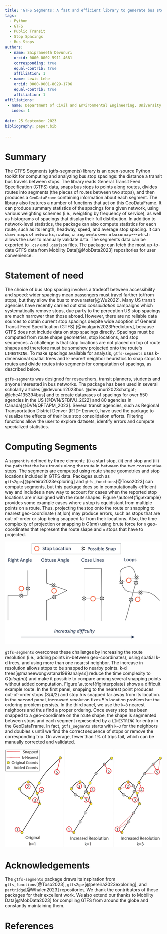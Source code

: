 ```yaml
---
title: 'GTFS Segments: A fast and efficient library to generate bus stop spacings'
tags:
  - Python
  - GTFS
  - Public Transit
  - Stop Spacings
  - Bus Stops
authors:
  - name: Saipraneeth Devunuri
    orcid: 0000-0002-5911-4681
    corresponding: true 
    equal-contrib: true
    affiliation: 1 
  - name: Lewis Lehe
    orcid: 0000-0001-8029-1706
    equal-contrib: true
    affiliation: 1 
affiliations:
 - name: Department of Civil and Environmental Engineering, University of Illinois Urbana-Champaign
   index: 1

date: 25 September 2023
bibliography: paper.bib

---
```


# Summary

The GTFS Segments (gtfs-segments) library is an open-source Python toolkit for computing and analyzing bus stop spacings: the distance a transit bus travels between stops. The library reads General Transit Feed Specification (GTFS) data, snaps bus stops to points along routes, divides routes into segments (the pieces of routes between two stops), and then produces a `GeoDataFrame` containing information about each segment. The library also features a number of functions that act on this GeoDataFrame. It can produce summary statistics of the spacings for a given network, using various weighting schemes (i.e., weighting by frequency of service), as well as histograms of spacings that display their full distribution. In addition to network-level statistics, the package can also compute statistics for each route, such as its length, headway, speed, and average stop spacing. It can draw maps of networks, routes, or segments over a basemap---which allows the user to manually validate data. The segments data can be exported to `.csv` and `.geojson` files. The package can fetch the most up-to-date GTFS data from Mobility Data[@MobData2023] repositories for user convenience.


# Statement of need

The choice of bus stop spacing involves a tradeoff between accessibility and speed: wider spacings mean passengers must travel farther to/from stops, but they allow the bus to move faster[@Wu2022]. Many US transit agencies have recently carried out *stop consolidation* campaigns which systematically remove stops, due partly to the perception US stop spacings are much narrower than those abroad. However, there are no reliable data sources to obtain current stop spacings despite wide adoption of General Transit Feed Specification (GTFS) [@Voulgaris2023Predictors], because GTFS does not include data on stop spacings directly. Spacings must be computed from route shape geometries, stop locations, and stop sequences. A challenge is that stop locations are not placed on top of route shapes and therefore must be somehow projected onto the route's `LINESTRING`. To make spacings available for analysis, `gtfs-segments` uses k-dimensional spatial trees and k-nearest neighbor heuristics to snap stops to routes and divide routes into segments for computation of spacings, as described below.

`gtfs-segments` was designed for researchers, transit planners, students and anyone interested in bus networks. The package has been used in several scholarly articles [@devunuri2023bus; @devunuri2023chatgpt; @lehe4135394bus] and to create databases of spacings for over 550 agencies in the US [@DVN/SFBIVU_2022] and 80 agencies in Canada[@DVN/QFTAPM_2023]. Several transit agencies, such as Regional Transportation District Denver (RTD- Denver), have used the package to visualize the effects of their bus stop consolidation efforts. Filtering functions allow the user to explore datasets, identify errors and compute specialized statistics.

# Computing Segments

A `segment` is defined by three elements: (i) a start stop, (ii) end stop and (iii) the path that the bus travels along the route in between the two consecutive stops. The segments are computed using route shape geometries and stop locations included in GTFS data. Packages such as `gtfs2gps`[@pereira2023exploring] and `gtfs_functions`[@Toso2023] can compute segments, but this package does so in computationally-efficient way and includes a new way to account for cases when the reported stop locations are misaligned with the route shapes. Figure \autoref{fig:example} provides some example cases where a stop is equidistant from multiple points on a route. Thus, projecting the stop onto the route or snapping to nearest geo-coordinate (lat,lon) may produce errors, such as stops that are out-of-order or stop being snapped far from their locations. Also, the time complexity of projection or snapping is $O(mn)$ using brute force for `m` geo-coordinates that represent the route shape and `n` stops that have to projected.

![Example route shapes with stop locations that are equidistant from multiple points along the route.\label{fig:example}](snapping_difficulty.jpg)

`gtfs-segments` overcomes these challenges by increasing the route resolution (i.e., adding points in-between geo-coordinates), using spatial k-d trees, and using more than one nearest neighbor. The increase in resolution allows stops to be snapped to nearby points. k-d trees[@maneewongvatana1999analysis] reduce the time complexity to $O(nlog(m))$ and make it possible to compare among several snapping points without added computation. Figure \autoref{figinterpolate} shows a difficult example route. In the first panel, snapping to the nearest point produces out-of-order stops (3/4/2) and stop 5 is snapped far away from its location. In the second panel, increased resolution fixes 5's location problem but the ordering problem persists. In the third panel, we use the `k=3` nearest neighbors and thus find a proper ordering. Once every stop has been snapped to a geo-coordinate on the route shape, the shape is segmented between stops and each segment represented by a `LINESTRING` for entry in the GeoDataFrame. In fact, `gtfs_segments` starts with `k=3` for the neighbors and doubles `k` until we find the correct sequence of stops or remove the corresponding trip. On average, fewer than 1% of trips fail, which can be manually corrected and validated.

![Improvement in snapping due to an increase in resolution and suing k-nearest neighbors.\label{fig:interpolate}. Adapted from "Bus Stop Spacings Statistics: Theory and Evidence" [@devunuri2023bus]](interpolation.jpg)

# Acknowledgements

The `gtfs-segments` package draws its inspiration from `gtfs_functions`[@Toso2023], `gtfs2gps`[@pereira2023exploring], and `partridge`[@Whalen2023] repositories. We thank the contributors of these packages for their excellent work. We also extend our thanks to Mobility Data[@MobData2023] for compiling GTFS from around the globe and constantly maintaining them.

# References